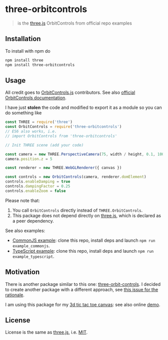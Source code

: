 # three-orbitcontrols

> is the [three.js] OrbitControls from official repo examples

## Installation

To install with npm do

```bash
npm install three
npm install three-orbitcontrols
```

## Usage

All credit goes to [OrbitControls.js][original_orbitcontrols] contributors.
See also [official OrbitControls documentation][orbitcontrols_documentation].

I have just **stolen** the code and modified to export it as a module so you can do something like

```javascript
const THREE = require('three')
const OrbitControls = require('three-orbitcontrols')
// ES6 also works, i.e.
// import OrbitControls from 'three-orbitcontrols'

// Init THREE scene (add your code)

const camera = new THREE.PerspectiveCamera(75, width / height, 0.1, 1000)
camera.position.z = 5

const renderer = new THREE.WebGLRenderer({ canvas })

const controls = new OrbitControls(camera, renderer.domElement)
controls.enableDamping = true
controls.dampingFactor = 0.25
controls.enableZoom = false
```

Please note that:

1. You call `OrbitControls` directly instead of `THREE.OrbitControls`.
2. This package does not depend directly on [three.js], which is declared as a peer dependency.

See also examples:

- [CommonJS example](https://github.com/fibo/three-orbitcontrols/tree/master/example.js): clone this repo, install deps and launch `npm run example_commonjs`.
- [TypeScript example](https://github.com/fibo/three-orbitcontrols/tree/master/example.ts): clone this repo, install deps and launch `npm run example_typescript`.


## Motivation

There is another package similar to this one: [three-orbit-controls].
I decided to create another package with a different approach, see [this issue for the rationale](https://github.com/mattdesl/three-orbit-controls/issues/17).

I am using this package for my [3d tic tac toe canvas](https://github.com/fibo/tris3d-canvas): see also online [demo](http://g14n.info/tris3d-canvas/example/).

<!--
I am using this package for my [3d tic tac toe](http://tris3d.net) online game.
-->

## License

License is the same as [three.js], i.e. [MIT].

[original_orbitcontrols]: https://github.com/mrdoob/three.js/tree/master/examples/js/controls/OrbitControls.js "OrbitControls.js"
[orbitcontrols_documentation]: https://threejs.org/docs/#examples/controls/OrbitControls "OrbitControls documentation"
[three.js]: http://threejs.org/ "three.js"
[MIT]: https://github.com/mrdoob/three.js/blob/master/LICENSE "three.js license"
[three-orbit-controls]: https://www.npmjs.com/package/three-orbit-controls "three-orbit-controls"
